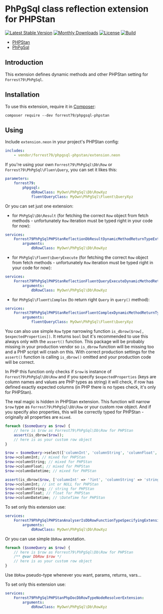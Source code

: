# PhPgSql class reflection extension for PHPStan

[![Latest Stable Version](https://poser.pugx.org/forrest79/phpgsql-phpstan/v)](//packagist.org/packages/forrest79/phpgsql-phpstan)
[![Monthly Downloads](https://poser.pugx.org/forrest79/phpgsql-phpstan/d/monthly)](//packagist.org/packages/forrest79/phpgsql-phpstan)
[![License](https://poser.pugx.org/forrest79/phpgsql-phpstan/license)](//packagist.org/packages/forrest79/phpgsql-phpstan)
[![Build](https://github.com/forrest79/phpgsql-phpstan/actions/workflows/build.yml/badge.svg?branch=master)](https://github.com/forrest79/phpgsql-phpstan/actions/workflows/build.yml)

* [PHPStan](https://github.com/phpstan/phpstan)
* [PhPgSql](https://github.com/forrest79/phpgsql)

## Introduction

This extension defines dynamic methods and other PHPStan setting for `Forrest79\PhPgSql`.

## Installation

To use this extension, require it in [Composer](https://getcomposer.org/):

```
composer require --dev forrest79/phpgsql-phpstan
```

## Using

Include `extension.neon` in your project's PHPStan config:

```yaml
includes:
    - vendor/forrest79/phpgsql-phpstan/extension.neon
```

If you're using your own `Forrest79\PhPgSql\Db\Row` or `Forrest79\PhPgSql\Fluen\Query`, you can set it likes this:

```yaml
parameters:
    forrest79:
        phpgsql:
            dbRowClass: MyOwn\PhPgSql\Db\RowXyz
            fluentQueryClass: MyOwn\PhPgSql\Fluent\QueryXyz
```

Or you can set just one extension:

- for `PhPgSql\Db\Result` (for fetching the correct `Row` object from fetch methods - unfortunately `Row` iteration must be typed right in your code for now):

```yaml
services:
    Forrest79PhPgSqlPHPStanReflectionDbResultDynamicMethodReturnTypeExtension:
        arguments:
            dbRowClass: MyOwn\PhPgSql\Db\RowXyz
```
- for `PhPgSql\Fluent\QueryExecute` (for fetching the correct `Row` object from fetch methods - unfortunately `Row` iteration must be typed right in your code for now):

```yaml
services:
    Forrest79PhPgSqlPHPStanReflectionFluentQueryExecuteDynamicMethodReturnTypeExtension:
        arguments:
            dbRowClass: MyOwn\PhPgSql\Db\RowXyz
```

- for `PhPgSql\Fluent\Complex` (to return right `Query` in `query()` method):

```yaml
services:
    Forrest79PhPgSqlPHPStanReflectionFluentComplexDynamicMethodReturnTypeExtension:
        arguments:
            fluentQueryClass: MyOwn\PhPgSql\Fluent\QueryXyz
```

You can also use simple `Row` type narrowing function `is_dbrow($row[, $expectedProperties])`. It returns `bool` but it's recommended to use this always only with the `assert()` function. This package will be probably missing in your production vendor so `is_dbrow` function will be missing too and a PHP script will crash on this. With correct production settings for the `assert()` function is calling `is_dbrow()` omitted and your production code will be correct.

In PHP this function only checks if `$row` is instance of `Forrest79\PhPgSql\Db\Row` and if you specify `$expectedProperties` (keys are column names and values are PHP types as string) it will check, if row has defined exactly expected columns (in PHP there is no types check, it's only for PHPStan).

The real magic is hidden in PHPStan extension. This function will narrow `$row` type as `Forrest79\PhPgSql\Db\Row` or your custom row object. And if you specify also properties, this will be correctly typed for PHPStan - originally all properties are `mixed`.

```php
foreach ($someQuery as $row) {
    // here is $row as Forrest79\PhPgSql\Db\Row for PHPStan
    assert(is_dbrow($row));
    // here is as your custom row object
}

$row = $someQuery->select(['columnInt', 'columnString', 'columnFloat', 'columnDatetime'])->...->fetch();
$row->columnInt; // mixed for PHPStan
$row->columnString; // mixed for PHPStan
$row->columnFloat; // mixed for PHPStan
$row->columnDatetime; // mixed for PHPStan

assert(is_dbrow($row, ['columnInt' => '?int', 'columnString' => 'string', 'columnFloat' => 'float', 'columnDatetime' => \DateTime::class]));
$row->columnInt; // int or NULL for PHPStan
$row->columnString; // string for PHPStan
$row->columnFloat; // float for PHPStan
$row->columnDatetime; // \DateTime for PHPStan
```

To set only this extension use:

```yaml
services:
    Forrest79PhPgSqlPHPStanAnalyserIsDbRowFunctionTypeSpecifyingExtension:
        arguments:
            dbRowClass: MyOwn\PhPgSql\Db\RowXyz
```

Or you can use simple `DbRow` annotation.

```php
foreach ($someQuery as $row) {
    // here is $row as Forrest79\PhPgSql\Db\Row for PHPStan
    /** @var DbRow $row */
    // here is as your custom row object
}
```

Use `DbRow` pseudo-type whenever you want, params, returns, vars...

To set only this extension use:

```yaml
services:
    Forrest79PhPgSqlPHPStanPhpDocDbRowTypeNodeResolverExtension:
        arguments:
            dbRowClass: MyOwn\PhPgSql\Db\RowXyz
```
